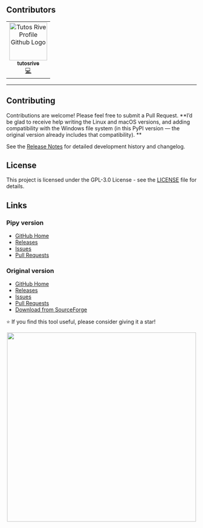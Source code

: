 ## Contributors

<table align="center">
  <tr>
    <td align="center"><a href="https://github.com/tutosrive/"><img src="https://avatars.githubusercontent.com/tutosrive?v=4?s=100" width="100px;" alt="Tutos Rive Profile Github Logo"/><br /><sub><b>tutosrive</b></sub></a><br /><a href="https://github.com/Dev2Forge/Init-Venv/commits?author=tutosrive" title="Code">💻</a></td>
  </tr>
</table>

---

## Contributing

Contributions are welcome! Please feel free to submit a Pull Request. **I’d be glad to receive help writing the Linux and macOS versions, and adding compatibility with the Windows file system (in this PyPI version — the original version already includes that compatibility).
**

See the [Release Notes](https://github.com/Dev2Forge/Init-Venv/releases) for detailed development history and changelog.

## License

This project is licensed under the GPL-3.0 License - see the [LICENSE](https://github.com/Dev2Forge/initvenv/blob/main/LICENSE) file for details.

## Links

### Pipy version

- [GitHub Home](https://github.com/Dev2Forge/initvenv/)
- [Releases](https://github.com/Dev2Forge/initvenv/releases)
- [Issues](https://github.com/Dev2Forge/initvenv/issues)
- [Pull Requests](https://github.com/Dev2Forge/initvenv/pulls)

### Original version

- [GitHub Home](https://github.com/Dev2Forge/Init-Venv/)
- [Releases](https://github.com/Dev2Forge/Init-Venv/releases)
- [Issues](https://github.com/Dev2Forge/Init-Venv/issues)
- [Pull Requests](https://github.com/Dev2Forge/Init-Venv/pulls)
- [Download from SourceForge](https://sourceforge.net/projects/Init-Venv/)

⭐ If you find this tool useful, please consider giving it a star!


<div align="center">
  <a href="https://github.com/Dev2Forge/"><img width="500" src="https://cdn.jsdelivr.net/gh/tutosrive/images-projects-srm-trg@main/dev2forge/thumbanil-dev2forge1.webp"/> </a>
</div>

